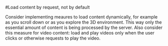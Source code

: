 #Load content by request, not by default

Consider implementing meaures to load content dynamically, for example as you scroll down or as you explore the 3D environment. This way only the essential amount of content is being processed by the server. Also consider this measure for video content: load and play videos only when the user clicks or otherwise requests to play the video. 
